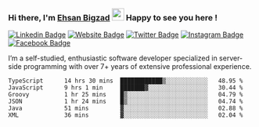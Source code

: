 ### Hi there, I'm <a href="https://teamartisans.com" target="_blank">Ehsan Bigzad</a> <img src="https://media.giphy.com/media/hvRJCLFzcasrR4ia7z/giphy.gif" width="25px"> Happy to see you here !

[![Linkedin Badge](https://img.shields.io/badge/-LinkedIn-0e76a8?style=flat-square&logo=Linkedin&logoColor=white)](https://linkedin.com/in/EhsanBigzad)
[![Website Badge](https://img.shields.io/badge/Website-3b5998?style=flat-square&logo=google-chrome&logoColor=white)](#)
[![Twitter Badge](https://img.shields.io/badge/-Twitter-00acee?style=flat-square&logo=Twitter&logoColor=white)](https://twitter.com/EhsanBigzad)
[![Instagram Badge](https://img.shields.io/badge/-Instagram-e4405f?style=flat-square&logo=Instagram&logoColor=white)](https://instagram.com/ehsanbigzad/)
[![Facebook Badge](https://img.shields.io/badge/-Facebook-0088cc?style=flat-square&logo=Facebook&logoColor=white)](https://facebook.com/EhsanBigzad7)

I’m a self-studied, enthusiastic software developer specialized in server-side programming with over 7+ years of extensive professional experience.

<!--START_SECTION:waka-->

```text
TypeScript      14 hrs 30 mins  ████████████▒░░░░░░░░░░░░   48.95 %
JavaScript      9 hrs 1 min     ███████▓░░░░░░░░░░░░░░░░░   30.44 %
Groovy          1 hr 25 mins    █▒░░░░░░░░░░░░░░░░░░░░░░░   04.79 %
JSON            1 hr 24 mins    █▒░░░░░░░░░░░░░░░░░░░░░░░   04.74 %
Java            51 mins         ▓░░░░░░░░░░░░░░░░░░░░░░░░   02.88 %
XML             36 mins         ▓░░░░░░░░░░░░░░░░░░░░░░░░   02.04 %
```

<!--END_SECTION:waka-->
